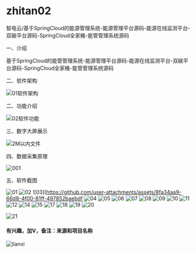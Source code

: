 # zhitan02

智电云/基于SpringCloud的能源管理系统-能源管理平台源码-能源在线监测平台-双碳平台源码-SpringCloud全家桶-能管管理系统源码

一、介绍

基于SpringCloud的能管管理系统-能源管理平台源码-能源在线监测平台-双碳平台源码-SpringCloud全家桶-能管管理系统源码

二、软件架构

![01软件架构](https://github.com/user-attachments/assets/8841976f-1f27-4f78-a87f-36b4d39993a4)


二、功能介绍

![02软件功能](https://github.com/user-attachments/assets/4fd66cfa-6304-452f-8a2d-fadc295cd308)


三、数字大屏展示

![2M以内文件](https://github.com/user-attachments/assets/75c9a32e-06fc-4f1a-b347-806293a8e3bc)


四、数据采集原理

![001](https://github.com/user-attachments/assets/7d974e5e-1948-4c65-bd37-ee6d633738fd)



五、软件截图


![01](https://github.com/user-attachments/assets/a745b88c-a4e3-4f4b-824e-412a33e3a0a7)
![02](https://github.com/user-attachments/assets/f64bf898-07f8-46ac-9f8f-9c05ec69c91e)
![03](https://github.com/user-attachments/assets/8fa34aa9-66d8-4f00-81ff-497852baebdf
![04](https://github.com/user-attachments/assets/fed1ee4f-7086-41dd-bd7d-f9f9140e109c)
![05](https://github.com/user-attachments/assets/0a10adbb-d0fc-4942-8967-85b0d5b89e15)
![06](https://github.com/user-attachments/assets/b9fdeb25-7e5c-4034-9d6b-0401d605d5d7)
![07](https://github.com/user-attachments/assets/480eca09-9f29-47ba-923c-d8298fba7544)
![08](https://github.com/user-attachments/assets/7f8a2c0f-2d45-4870-ac5a-7c87029e4e39)
![09](https://github.com/user-attachments/assets/273cfce3-d376-4fbf-94ee-1c0c0fa33963)
![10](https://github.com/user-attachments/assets/ac7fe7fa-5fa3-40c6-9b31-a10a4eab30d2)
![11](https://github.com/user-attachments/assets/593cf1b4-34c6-4e5b-b571-475d2aef7e9d)
![12](https://github.com/user-attachments/assets/6c006cae-9be8-46b0-9b24-aa797f8aa9aa)
![14](https://github.com/user-attachments/assets/a8a937e2-a8c9-4411-b242-19155f63c33e)
![15](https://github.com/user-attachments/assets/2fd0aed4-b5d8-40a1-a281-71f25d283fa6)
![17](https://github.com/user-attachments/assets/1e0c4a39-d48f-4a57-a512-051a9bd6de46)
![18](https://github.com/user-attachments/assets/3ab25096-a9c3-4722-a26b-b022fabd1840)
![19](https://github.com/user-attachments/assets/d32de579-96e7-4d6a-8ffd-31fa58d414af)
![20](https://github.com/user-attachments/assets/05ba9c46-4481-4e1c-87ef-fe0b23c1eea1)

![21](https://github.com/user-attachments/assets/fb56be50-af20-4622-ad26-dd2326468512)

#### 有兴趣，加V，备注：来源和项目名称

![lianxi](https://github.com/user-attachments/assets/115195e5-80c2-4257-8135-c35e9da2b1c4)



















